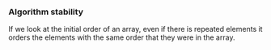 ### Algorithm stability
If we look at the initial order of an array, even if there is repeated elements it orders the elements with the same order that they were in the array.


